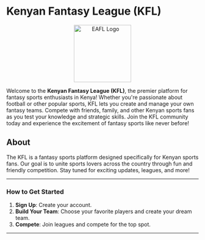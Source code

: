 # Kenyan Fantasy League (KFL)

<div align="center">
  <img src="https://ssl.gstatic.com/onebox/media/sports/logos/-1Niwpcf1ltBk_KrB1iMQw_64x64.png" alt="EAFL Logo" width="150" />
</div>

Welcome to the **Kenyan Fantasy League (KFL)**, the premier platform for fantasy sports enthusiasts in Kenya! Whether you're passionate about football or other popular sports, KFL lets you create and manage your own fantasy teams.
Compete with friends, family, and other Kenyan sports fans as you test your knowledge and strategic skills. Join the KFL community today and experience the excitement of fantasy sports like never before!

## About
The KFL is a fantasy sports platform designed specifically for Kenyan sports fans. Our goal is to unite sports lovers across the country through fun and friendly competition. Stay tuned for exciting updates, leagues, and more!

---

### **How to Get Started**
1. **Sign Up**: Create your account.
2. **Build Your Team**: Choose your favorite players and create your dream team.
3. **Compete**: Join leagues and compete for the top spot.

---
